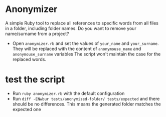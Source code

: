# Anonymizer

A simple Ruby tool to replace all references to specific words from all files in a folder, including folder names.
Do you want to remove your name/surname from a project?
- Open `anonymizer.rb` and set the values of `your_name` and `your_surname`. They will be replaced with the content of `anonymouse_name` and `anonymouse_surname` variables
The script won't maintain the case for the replaced words.

# test the script

- Run `ruby anonymizer.rb` with the default configuration
- Run `diff -ENwbur tests/anonymized-folder/ tests/expected` and there should be no differences. This means the generated folder matches the expected one
